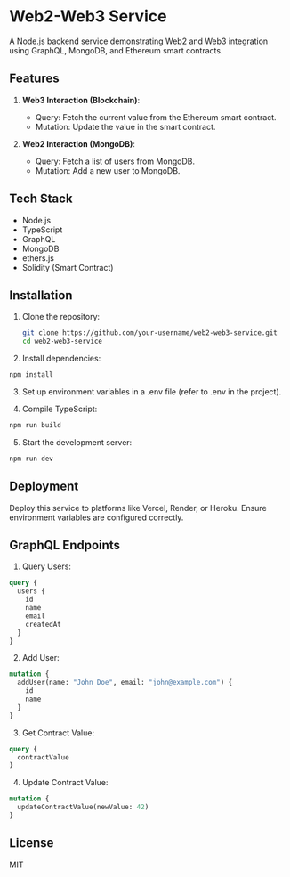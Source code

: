 # Web2-Web3 Service

A Node.js backend service demonstrating Web2 and Web3 integration using GraphQL, MongoDB, and Ethereum smart contracts.

## Features

1. **Web3 Interaction (Blockchain)**:
   - Query: Fetch the current value from the Ethereum smart contract.
   - Mutation: Update the value in the smart contract.

2. **Web2 Interaction (MongoDB)**:
   - Query: Fetch a list of users from MongoDB.
   - Mutation: Add a new user to MongoDB.

## Tech Stack

- Node.js
- TypeScript
- GraphQL
- MongoDB
- ethers.js
- Solidity (Smart Contract)

## Installation

1. Clone the repository:
   ```bash
   git clone https://github.com/your-username/web2-web3-service.git
   cd web2-web3-service
   ```
2. Install dependencies:

```bash
npm install
```
3. Set up environment variables in a .env file (refer to .env in the project).

4. Compile TypeScript:

```bash
npm run build
```
5. Start the development server:

```bash
npm run dev
```
## Deployment
Deploy this service to platforms like Vercel, Render, or Heroku. Ensure environment variables are configured correctly.

## GraphQL Endpoints
1. Query Users:

```graphql
query {
  users {
    id
    name
    email
    createdAt
  }
}
```
2. Add User:

```graphql
mutation {
  addUser(name: "John Doe", email: "john@example.com") {
    id
    name
  }
}
```
3. Get Contract Value:

```graphql
query {
  contractValue
}
```
4. Update Contract Value:

```graphql
mutation {
  updateContractValue(newValue: 42)
}
```

## License
MIT